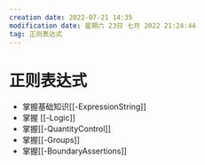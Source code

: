 ```yaml
---
creation date: 2022-07-21 14:35
modification date: 星期六 23日 七月 2022 21:24:44
tag: 正则表达式
---
```

# 正则表达式

+ 掌握基础知识[[-ExpressionString]]
+ 掌握 [[-Logic]]
+ 掌握[[-QuantityControl]]
+ 掌握[[-Groups]]
+ 掌握[[-BoundaryAssertions]]
